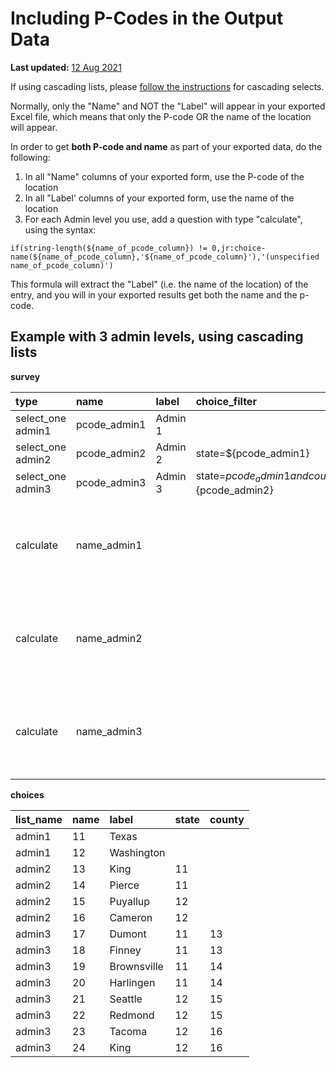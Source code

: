 # Including P-Codes in the Output Data

**Last updated:**
<a href="https://github.com/kobotoolbox/docs/blob/b3e7f7e71a74f63cc5f9ba61e9b437f3684457f5/source/p_codes.md" class="reference">12
Aug 2021</a>

If using cascading lists, please [follow the instructions](cascading_select.md)
for cascading selects.

Normally, only the "Name" and NOT the "Label" will appear in your exported Excel
file, which means that only the P-code OR the name of the location will appear.

In order to get **both P-code and name** as part of your exported data, do the
following:

1. In all "Name" columns of your exported form, use the P-code of the location
2. In all "Label' columns of your exported form, use the name of the location
3. For each Admin level you use, add a question with type "calculate", using the
   syntax:

`if(string-length(${name_of_pcode_column}) != 0,jr:choice-name(${name_of_pcode_column},'${name_of_pcode_column}'),'(unspecified name_of_pcode_column)')`

<p class="note">This formula will extract the "Label" (i.e. the name of the location) of the entry, and you will in your exported results get both the name and the p-code.</p>

## Example with 3 admin levels, using cascading lists

**survey**

| type              | name         | label   | choice_filter                                    | calculation                                                                                                               |
| :---------------- | :----------- | :------ | :----------------------------------------------- | :------------------------------------------------------------------------------------------------------------------------ |
| select_one admin1 | pcode_admin1 | Admin 1 |                                                  |                                                                                                                           |
| select_one admin2 | pcode_admin2 | Admin 2 | state=${pcode_admin1}                            |                                                                                                                           |
| select_one admin3 | pcode_admin3 | Admin 3 | state=${pcode_admin1} and county=${pcode_admin2} |                                                                                                                           |
| calculate         | name_admin1  |         |                                                  | if(string-length(${pcode_admin1}) != 0, jr:choice-name(${pcode_admin1}, '${pcode_admin1}'), '(unspecified pcode_admin1)') |
| calculate         | name_admin2  |         |                                                  | if(string-length(${pcode_admin2}) != 0, jr:choice-name(${pcode_admin2}, '${pcode_admin2}'), '(unspecified pcode_admin2)') |
| calculate         | name_admin3  |         |                                                  | if(string-length(${pcode_admin3}) != 0, jr:choice-name(${pcode_admin3}, '${pcode_admin3}'), '(unspecified pcode_admin3)') |

**choices**

| list_name | name | label       | state | county |
| :-------- | :--- | :---------- | :---- | :----- |
| admin1    | 11   | Texas       |       |        |
| admin1    | 12   | Washington  |       |        |
| admin2    | 13   | King        | 11    |        |
| admin2    | 14   | Pierce      | 11    |        |
| admin2    | 15   | Puyallup    | 12    |        |
| admin2    | 16   | Cameron     | 12    |        |
| admin3    | 17   | Dumont      | 11    | 13     |
| admin3    | 18   | Finney      | 11    | 13     |
| admin3    | 19   | Brownsville | 11    | 14     |
| admin3    | 20   | Harlingen   | 11    | 14     |
| admin3    | 21   | Seattle     | 12    | 15     |
| admin3    | 22   | Redmond     | 12    | 15     |
| admin3    | 23   | Tacoma      | 12    | 16     |
| admin3    | 24   | King        | 12    | 16     |
